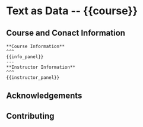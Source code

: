 # Text as Data -- {{course}} 

## Course and Conact Information

```{panels}
**Course Information**
^^^
{{info_panel}}
---
**Instructor Information**
^^^
{{instructor_panel}}
```

## Acknowledgements

## Contributing
